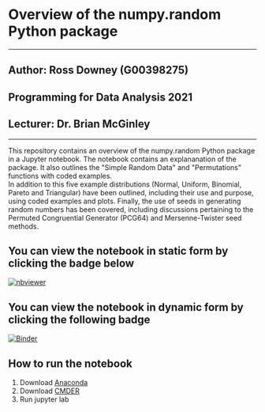 
# Overview of the numpy.random Python package
***

## Author: Ross Downey (G00398275)

## Programming for Data Analysis 2021

## Lecturer:  Dr. Brian McGinley
***

This repository contains an overview of the numpy.random Python package in a Jupyter notebook. The notebook contains an explananation of the package. It also outlines the "Simple Random Data" and "Permutations" functions with coded examples.  
In addition to this five example distributions (Normal, Uniform, Binomial, Pareto and Triangular) have been outlined, including their use and purpose, using coded examples and plots. Finally, the use of seeds in generating random numbers has been covered, including discussions pertaining to the Permuted Congruential Generator (PCG64) and Mersenne-Twister seed methods.  


## You can view the notebook in static form by clicking the badge below

[![nbviewer](https://raw.githubusercontent.com/jupyter/design/master/logos/Badges/nbviewer_badge.svg)](https://nbviewer.org/github/G00398275/Numpy.Random/blob/main/numpy.random.ipynb)

## You can view the notebook in dynamic form by clicking the following badge
[![Binder](https://mybinder.org/badge_logo.svg)](https://mybinder.org/v2/gh/G00398275/Numpy.Random/HEAD?labpath=numpy.random.ipynb)



## How to run the notebook

1. Download [Anaconda](https://www.anaconda.com/)
2. Download [CMDER](https://cmder.net/)
3. Run jupyter lab